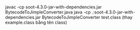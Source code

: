 javac -cp soot-4.3.0-jar-with-dependencies.jar BytecodeToJimpleConverter.java
java -cp .:soot-4.3.0-jar-with-dependencies.jar BytecodeToJimpleConverter test.class
(thay example.class bằng tên class)